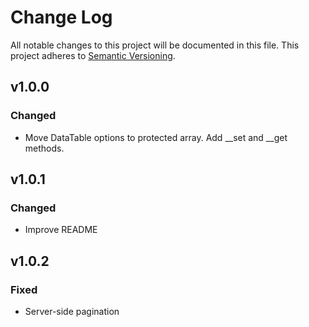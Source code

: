 # Change Log
All notable changes to this project will be documented in this file.
This project adheres to [Semantic Versioning](http://semver.org/).

## v1.0.0
### Changed 
- Move DataTable options to protected array. Add __set and __get methods.

## v1.0.1
### Changed
- Improve README


## v1.0.2
### Fixed
- Server-side pagination